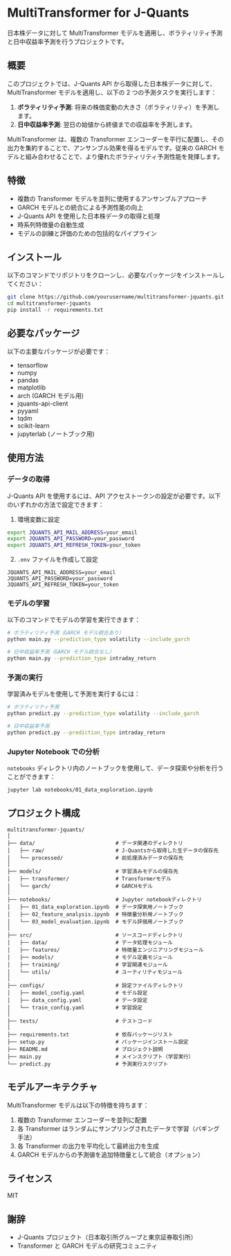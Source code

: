 # MultiTransformer for J-Quants

日本株データに対して MultiTransformer モデルを適用し、ボラティリティ予測と日中収益率予測を行うプロジェクトです。

## 概要

このプロジェクトでは、J-Quants API から取得した日本株データに対して、MultiTransformer モデルを適用し、以下の 2 つの予測タスクを実行します：

1. **ボラティリティ予測**: 将来の株価変動の大きさ（ボラティリティ）を予測します。
2. **日中収益率予測**: 翌日の始値から終値までの収益率を予測します。

MultiTransformer は、複数の Transformer エンコーダーを平行に配置し、その出力を集約することで、アンサンブル効果を得るモデルです。従来の GARCH モデルと組み合わせることで、より優れたボラティリティ予測性能を発揮します。

## 特徴

- 複数の Transformer モデルを並列に使用するアンサンブルアプローチ
- GARCH モデルとの統合による予測性能の向上
- J-Quants API を使用した日本株データの取得と処理
- 時系列特徴量の自動生成
- モデルの訓練と評価のための包括的なパイプライン

## インストール

以下のコマンドでリポジトリをクローンし、必要なパッケージをインストールしてください：

```bash
git clone https://github.com/yourusername/multitransformer-jquants.git
cd multitransformer-jquants
pip install -r requirements.txt
```

## 必要なパッケージ

以下の主要なパッケージが必要です：

- tensorflow
- numpy
- pandas
- matplotlib
- arch (GARCH モデル用)
- jquants-api-client
- pyyaml
- tqdm
- scikit-learn
- jupyterlab (ノートブック用)

## 使用方法

### データの取得

J-Quants API を使用するには、API アクセストークンの設定が必要です。以下のいずれかの方法で設定できます：

1. 環境変数に設定
```bash
export JQUANTS_API_MAIL_ADDRESS=your_email
export JQUANTS_API_PASSWORD=your_password
export JQUANTS_API_REFRESH_TOKEN=your_token
```

2. `.env` ファイルを作成して設定
```
JQUANTS_API_MAIL_ADDRESS=your_email
JQUANTS_API_PASSWORD=your_password
JQUANTS_API_REFRESH_TOKEN=your_token
```

### モデルの学習

以下のコマンドでモデルの学習を実行できます：

```bash
# ボラティリティ予測（GARCH モデル統合あり）
python main.py --prediction_type volatility --include_garch

# 日中収益率予測（GARCH モデル統合なし）
python main.py --prediction_type intraday_return
```

### 予測の実行

学習済みモデルを使用して予測を実行するには：

```bash
# ボラティリティ予測
python predict.py --prediction_type volatility --include_garch

# 日中収益率予測
python predict.py --prediction_type intraday_return
```

### Jupyter Notebook での分析

`notebooks` ディレクトリ内のノートブックを使用して、データ探索や分析を行うことができます：

```bash
jupyter lab notebooks/01_data_exploration.ipynb
```

## プロジェクト構成

```
multitransformer-jquants/
│
├── data/                          # データ関連のディレクトリ
│   ├── raw/                       # J-Quantsから取得した生データの保存先
│   └── processed/                 # 前処理済みデータの保存先
│
├── models/                        # 学習済みモデルの保存先
│   ├── transformer/               # Transformerモデル
│   └── garch/                     # GARCHモデル
│
├── notebooks/                     # Jupyter notebookディレクトリ
│   ├── 01_data_exploration.ipynb  # データ探索用ノートブック
│   ├── 02_feature_analysis.ipynb  # 特徴量分析用ノートブック
│   └── 03_model_evaluation.ipynb  # モデル評価用ノートブック
│
├── src/                           # ソースコードディレクトリ
│   ├── data/                      # データ処理モジュール
│   ├── features/                  # 特徴量エンジニアリングモジュール
│   ├── models/                    # モデル定義モジュール
│   ├── training/                  # 学習関連モジュール
│   └── utils/                     # ユーティリティモジュール
│
├── configs/                       # 設定ファイルディレクトリ
│   ├── model_config.yaml          # モデル設定
│   ├── data_config.yaml           # データ設定
│   └── train_config.yaml          # 学習設定
│
├── tests/                         # テストコード
│
├── requirements.txt               # 依存パッケージリスト
├── setup.py                       # パッケージインストール設定
├── README.md                      # プロジェクト説明
├── main.py                        # メインスクリプト（学習実行）
└── predict.py                     # 予測実行スクリプト
```

## モデルアーキテクチャ

MultiTransformer モデルは以下の特徴を持ちます：

1. 複数の Transformer エンコーダーを並列に配置
2. 各 Transformer はランダムにサンプリングされたデータで学習（バギング手法）
3. 各 Transformer の出力を平均化して最終出力を生成
4. GARCH モデルからの予測値を追加特徴量として統合（オプション）

## ライセンス

MIT

## 謝辞

- J-Quants プロジェクト（日本取引所グループと東京証券取引所）
- Transformer と GARCH モデルの研究コミュニティ